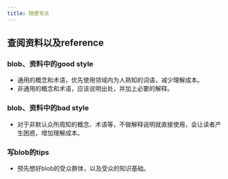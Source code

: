 ```yaml
---
title: 随便写点
---
```


## 查阅资料以及reference

### blob、资料中的good style
* 通用的概念和术语，优先使用领域内为人熟知的词语，减少理解成本。
* 非通用的概念和术语，应该说明出处，并加上必要的解释。

### blob、资料中的bad style
* 对于非默认众所周知的概念、术语等，不做解释说明就直接使用，会让读者产生困惑，增加理解成本。

### 写blob的tips
* 预先想好blob的受众群体，以及受众的知识基础。
